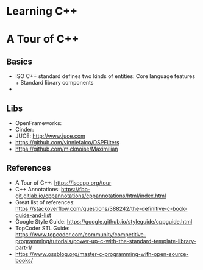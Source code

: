 # Learning C++

# A Tour of C++

## Basics

- ISO C++ standard defines two kinds of entities: Core language features + Standard library components
- 


Libs
---

- OpenFrameworks:
- Cinder:
- JUCE: http://www.juce.com
- https://github.com/vinniefalco/DSPFilters
- https://github.com/micknoise/Maximilian

References
---

- A Tour of C++: https://isocpp.org/tour
- C++ Annotations: https://fbb-git.gitlab.io/cppannotations/cppannotations/html/index.html
- Great list of references: https://stackoverflow.com/questions/388242/the-definitive-c-book-guide-and-list
- Google Style Guide: https://google.github.io/styleguide/cppguide.html
- TopCoder STL Guide: https://www.topcoder.com/community/competitive-programming/tutorials/power-up-c-with-the-standard-template-library-part-1/
- https://www.ossblog.org/master-c-programming-with-open-source-books/
